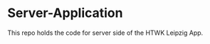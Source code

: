 Server-Application
==================

This repo holds the code for server side of the HTWK Leipzig App.
